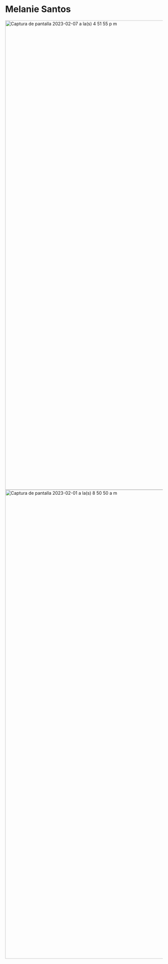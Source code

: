 # Melanie Santos
<img width="1501" alt="Captura de pantalla 2023-02-07 a la(s) 4 51 55 p m" src="https://user-images.githubusercontent.com/88754828/217831815-43429d0a-fbc8-4a2f-b260-ee1eea19499a.png">
<img width="1500" alt="Captura de pantalla 2023-02-01 a la(s) 8 50 50 a m" src="https://user-images.githubusercontent.com/88754828/217831885-57509264-ed46-4fbf-9965-0617ccf4333b.png">
